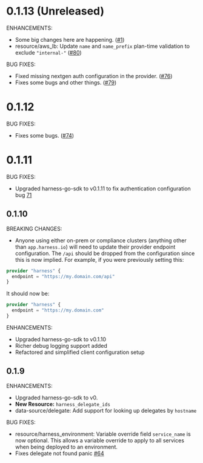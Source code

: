 # 0.1.13 (Unreleased)

ENHANCEMENTS:

* Some big changes here are happening. ([#1](https://github.com/hashicorp/terraform-provider-aws/issues/1))
* resource/aws_lb: Update `name` and `name_prefix` plan-time validation to exclude `"internal-"` ([#80](https://github.com/hashicorp/terraform-provider-aws/issues/80))

BUG FIXES:

* Fixed missing nextgen auth configuration in the provider. ([#76](https://github.com/hashicorp/terraform-provider-aws/issues/76))
* Fixes some bugs and other things. ([#79](https://github.com/hashicorp/terraform-provider-aws/issues/79))

# 0.1.12

BUG FIXES:

* Fixes some bugs. ([#74](https://github.com/hashicorp/terraform-provider-aws/issues/74))

# 0.1.11

BUG FIXES:

* Upgraded harness-go-sdk to v0.1.11 to fix authentication configuration bug [71](https://github.com/harness-io/terraform-provider-harness/issues/71)

## 0.1.10

BREAKING CHANGES:

* Anyone using either on-prem or compliance clusters (anything other than `app.harness.io`) will need to update their provider endpoint configuration. The `/api` should be dropped from the configuration since this is now implied. For example, if you were previously setting this:

```terraform
provider "harness" {
  endpoint = "https://my.domain.com/api"
}
```

It should now be:
```terraform
provider "harness" {
  endpoint = "https://my.domain.com"
}
```

ENHANCEMENTS:

* Upgraded harness-go-sdk to v0.1.10
* Richer debug logging support added
* Refactored and simplified client configuration setup

## 0.1.9

ENHANCEMENTS:

* Upgraded harness-go-sdk to v0.
* **New Resource:** `harness_delegate_ids`
* data-source/delegate: Add support for looking up delegates by `hostname`

BUG FIXES:

* resource/harness_environment: Variable override field `service_name` is now optional. This allows a variable override to apply to all services when being deployed to an environment.
* Fixes delegate not found panic [#64](https://github.com/harness-io/terraform-provider-harness/issues/64)
